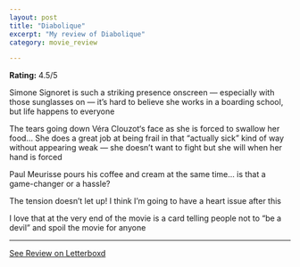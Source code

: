 ```yaml
---
layout: post
title: "Diabolique"
excerpt: "My review of Diabolique"
category: movie_review

---
```


**Rating:** 4.5/5

Simone Signoret is such a striking presence onscreen — especially with those sunglasses on — it’s hard to believe she works in a boarding school, but life happens to everyone

The tears going down Véra Clouzot‘s face as she is forced to swallow her food… She does a great job at being frail in that “actually sick” kind of way without appearing weak — she doesn’t want to fight but she will when her hand is forced

Paul Meurisse pours his coffee and cream at the same time… is that a game-changer or a hassle?

The tension doesn’t let up! I think I’m going to have a heart issue after this

I love that at the very end of the movie is a card telling people not to “be a devil” and spoil the movie for anyone

<hr>

[See Review on Letterboxd](https://boxd.it/3WW52j)
